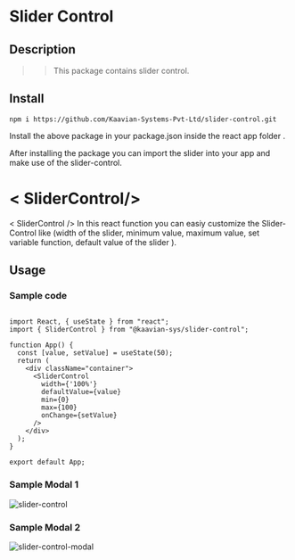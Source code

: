 # Slider Control

## Description
>> This package contains slider control.

## Install

    npm i https://github.com/Kaavian-Systems-Pvt-Ltd/slider-control.git

Install the above package in your package.json inside the react app folder .

After installing the package you can import the slider into your app and make use of the slider-control.

# < SliderControl/>

< SliderControl /> In this react function you can easiy customize the Slider-Control like (width of the slider, minimum value, maximum value, set variable function, default value of the slider ).

## Usage

### Sample code
```

import React, { useState } from "react";
import { SliderControl } from "@kaavian-sys/slider-control";

function App() {
  const [value, setValue] = useState(50);
  return (
    <div className="container">
      <SliderControl
        width={'100%'}
        defaultValue={value}
        min={0}
        max={100}
        onChange={setValue}
      />
    </div>
  );
}

export default App;
```
### Sample Modal 1
![slider-control](https://user-images.githubusercontent.com/115205743/211206039-15970aeb-d991-4afc-9627-790d9cf0fe7b.PNG)

### Sample Modal 2

![slider-control-modal](https://user-images.githubusercontent.com/115205743/211206207-dc6da265-fddd-4dee-802c-9027f62dd762.PNG)